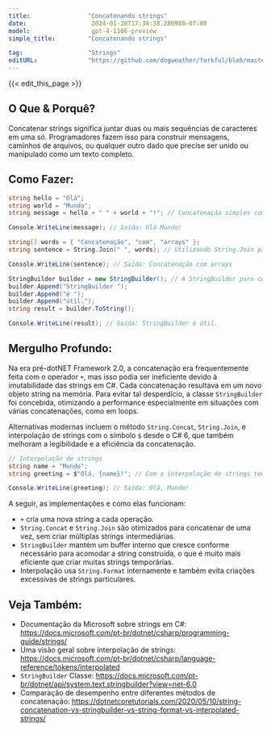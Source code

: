 ```yaml
---
title:                "Concatenando strings"
date:                  2024-01-20T17:34:38.280980-07:00
model:                 gpt-4-1106-preview
simple_title:         "Concatenando strings"

tag:                  "Strings"
editURL:              "https://github.com/dogweather/forkful/blob/master/content/pt/c-sharp/concatenating-strings.md"
---
```


{{< edit_this_page >}}

## O Que & Porquê?

Concatenar strings significa juntar duas ou mais sequências de caracteres em uma só. Programadores fazem isso para construir mensagens, caminhos de arquivos, ou qualquer outro dado que precise ser unido ou manipulado como um texto completo.

## Como Fazer:

```C#
string hello = "Olá";
string world = "Mundo";
string message = hello + " " + world + "!"; // Concatenação simples com o operador +

Console.WriteLine(message); // Saída: Olá Mundo!

string[] words = { "Concatenação", "com", "arrays" };
string sentence = String.Join(" ", words); // Utilizando String.Join para concatenar elementos de um array

Console.WriteLine(sentence); // Saída: Concatenação com arrays

StringBuilder builder = new StringBuilder(); // A StringBuilder para concatenações eficientes em loops ou muitas operações
builder.Append("StringBuilder ");
builder.Append("é ");
builder.Append("útil.");
string result = builder.ToString();

Console.WriteLine(result); // Saída: StringBuilder é útil.
```

## Mergulho Profundo:

Na era pré-dotNET Framework 2.0, a concatenação era frequentemente feita com o operador `+`, mas isso podia ser ineficiente devido à imutabilidade das strings em C#. Cada concatenação resultava em um novo objeto string na memória. Para evitar tal desperdício, a classe `StringBuilder` foi concebida, otimizando a performance especialmente em situações com várias concatenações, como em loops.

Alternativas modernas incluem o método `String.Concat`, `String.Join`, e interpolação de strings com o símbolo `$` desde o C# 6, que também melhoram a legibilidade e a eficiência da concatenação.

```C#
// Interpolação de strings
string name = "Mundo";
string greeting = $"Olá, {name}!"; // Com a interpolação de strings temos uma sintaxe limpa e eficiente.

Console.WriteLine(greeting); // Saída: Olá, Mundo!
```

A seguir, as implementações e como elas funcionam:
- `+` cria uma nova string a cada operação.
- `String.Concat` e `String.Join` são otimizados para concatenar de uma vez, sem criar múltiplas strings intermediárias.
- `StringBuilder` mantém um buffer interno que cresce conforme necessário para acomodar a string construída, o que é muito mais eficiente que criar muitas strings temporárias.
- Interpolação usa `String.Format` internamente e também evita criações excessivas de strings particulares.

## Veja Também:

- Documentação da Microsoft sobre strings em C#: https://docs.microsoft.com/pt-br/dotnet/csharp/programming-guide/strings/
- Uma visão geral sobre interpolação de strings: https://docs.microsoft.com/pt-br/dotnet/csharp/language-reference/tokens/interpolated
- `StringBuilder` Classe: https://docs.microsoft.com/pt-br/dotnet/api/system.text.stringbuilder?view=net-6.0
- Comparação de desempenho entre diferentes métodos de concatenação: https://dotnetcoretutorials.com/2020/05/10/string-concatenation-vs-stringbuilder-vs-string-format-vs-interpolated-strings/

